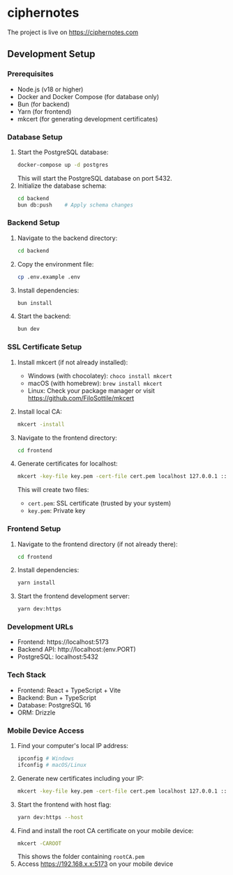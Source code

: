 # ciphernotes

The project is live on https://ciphernotes.com

## Development Setup

### Prerequisites
- Node.js (v18 or higher)
- Docker and Docker Compose (for database only)
- Bun (for backend)
- Yarn (for frontend)
- mkcert (for generating development certificates)

### Database Setup
1. Start the PostgreSQL database:
   ```bash
   docker-compose up -d postgres
   ```
   This will start the PostgreSQL database on port 5432.
2. Initialize the database schema:
   ```bash
   cd backend
   bun db:push    # Apply schema changes
   ```

### Backend Setup
1. Navigate to the backend directory:
   ```bash
   cd backend
   ```
2. Copy the environment file:
   ```bash
   cp .env.example .env
   ```
3. Install dependencies:
   ```bash
   bun install
   ```
4. Start the backend:
   ```bash
   bun dev
   ```

### SSL Certificate Setup
1. Install mkcert (if not already installed):
   - Windows (with chocolatey): `choco install mkcert`
   - macOS (with homebrew): `brew install mkcert`
   - Linux: Check your package manager or visit https://github.com/FiloSottile/mkcert

2. Install local CA:
   ```bash
   mkcert -install
   ```

3. Navigate to the frontend directory:
   ```bash
   cd frontend
   ```

4. Generate certificates for localhost:
   ```bash
   mkcert -key-file key.pem -cert-file cert.pem localhost 127.0.0.1 ::1
   ```
   This will create two files:
   - `cert.pem`: SSL certificate (trusted by your system)
   - `key.pem`: Private key

### Frontend Setup
1. Navigate to the frontend directory (if not already there):
   ```bash
   cd frontend
   ```
2. Install dependencies:
   ```bash
   yarn install
   ```
3. Start the frontend development server:
   ```bash
   yarn dev:https
   ```

### Development URLs
- Frontend: https://localhost:5173
- Backend API: http://localhost:(env.PORT)
- PostgreSQL: localhost:5432

### Tech Stack
- Frontend: React + TypeScript + Vite
- Backend: Bun + TypeScript
- Database: PostgreSQL 16
- ORM: Drizzle

### Mobile Device Access
1. Find your computer's local IP address:
   ```bash
   ipconfig # Windows
   ifconfig # macOS/Linux
   ```
2. Generate new certificates including your IP:
   ```bash
   mkcert -key-file key.pem -cert-file cert.pem localhost 127.0.0.1 ::1 192.168.x.x
   ```
3. Start the frontend with host flag:
   ```bash
   yarn dev:https --host
   ```
4. Find and install the root CA certificate on your mobile device:
   ```bash
   mkcert -CAROOT
   ```
   This shows the folder containing `rootCA.pem`
5. Access https://192.168.x.x:5173 on your mobile device

